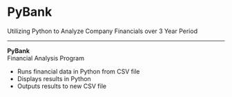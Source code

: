 # PyBank
Utilizing Python to Analyze Company Financials over 3 Year Period <br/>
_____________________________________
<b> PyBank </b> <br/>
Financial Analysis Program <br/> 
- Runs financial data in Python from CSV file <br/>
- Displays results in Python <br/>
- Outputs results to new CSV file <br/>
